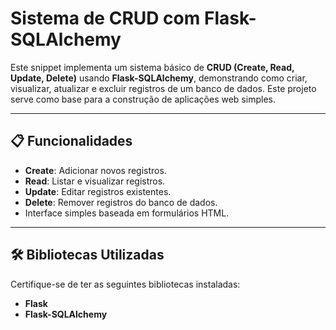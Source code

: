# Sistema de CRUD com Flask-SQLAlchemy

Este snippet implementa um sistema básico de **CRUD (Create, Read, Update, Delete)** usando **Flask-SQLAlchemy**, demonstrando como criar, visualizar, atualizar e excluir registros de um banco de dados. Este projeto serve como base para a construção de aplicações web simples.

---

## 📋 Funcionalidades

- **Create**: Adicionar novos registros.
- **Read**: Listar e visualizar registros.
- **Update**: Editar registros existentes.
- **Delete**: Remover registros do banco de dados.
- Interface simples baseada em formulários HTML.

---

## 🛠️ Bibliotecas Utilizadas

Certifique-se de ter as seguintes bibliotecas instaladas:

- **Flask**
- **Flask-SQLAlchemy**
